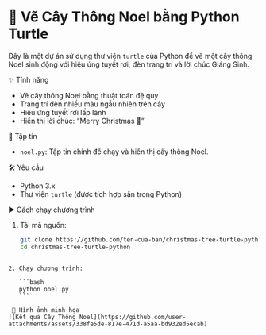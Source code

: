 # 🎄 Vẽ Cây Thông Noel bằng Python Turtle

Đây là một dự án sử dụng thư viện `turtle` của Python để vẽ một cây thông Noel sinh động với hiệu ứng tuyết rơi, đèn trang trí và lời chúc Giáng Sinh.

 ✨ Tính năng

- Vẽ cây thông Noel bằng thuật toán đệ quy
- Trang trí đèn nhiều màu ngẫu nhiên trên cây
- Hiệu ứng tuyết rơi lấp lánh
- Hiển thị lời chúc: “Merry Christmas 🎅”

 📂 Tập tin

- `noel.py`: Tập tin chính để chạy và hiển thị cây thông Noel.

 🛠️ Yêu cầu

- Python 3.x  
- Thư viện `turtle` (được tích hợp sẵn trong Python)

 ▶️ Cách chạy chương trình

1. Tải mã nguồn:
   ```bash
   git clone https://github.com/ten-cua-ban/christmas-tree-turtle-python.git
   cd christmas-tree-turtle-python
````

2. Chạy chương trình:

   ```bash
   python noel.py
   ```

 📸 Hình ảnh minh họa
![Kết quả Cây Thông Noel](https://github.com/user-attachments/assets/338fe5de-817e-471d-a5aa-bd932ed5ecab)


 






